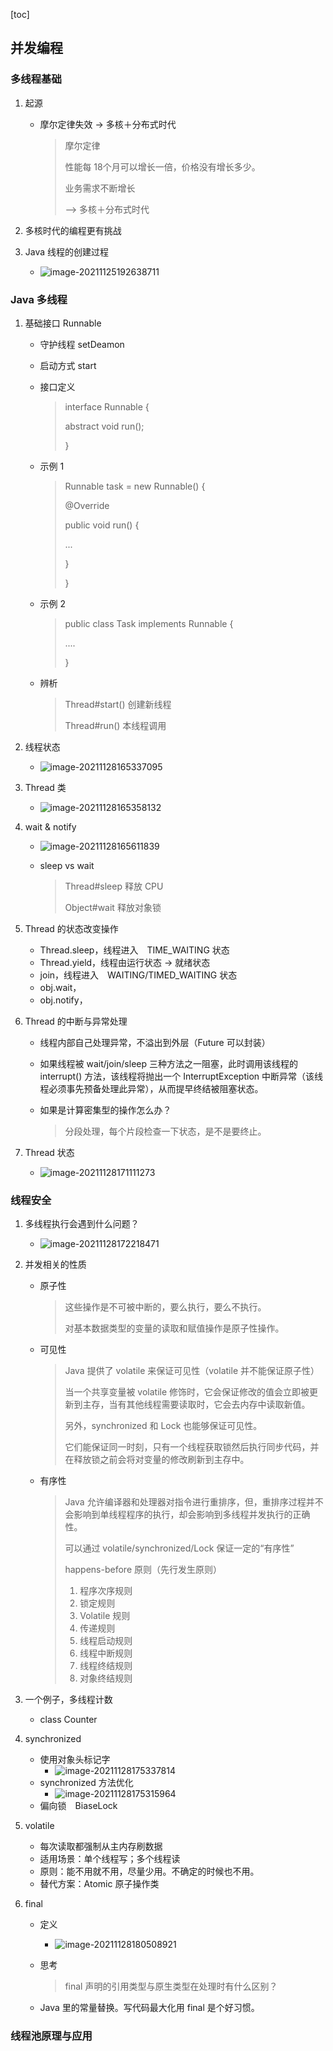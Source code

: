 [toc]

## 并发编程

### 多线程基础

1. 起源

    - 摩尔定律失效 -> 多核＋分布式时代

        >   摩尔定律
        >
        >   性能每 18个月可以增长一倍，价格没有增长多少。
        >
        >   
        >
        >   业务需求不断增长
        >
        >   
        >
        >   --> 多核＋分布式时代

2. 多核时代的编程更有挑战

3. Java 线程的创建过程

    -   ![image-20211125192638711](imgs/image-20211125192638711.png)

### Java 多线程

1.   基础接口 Runnable 

     -   守护线程 setDeamon

     -   启动方式 start

     -   接口定义

         >   interface Runnable {
         >
         >   abstract void run();
         >
         >   }

     -   示例 1

         >   Runnable task = new Runnable() {
         >
         >   @Override
         >
         >   public void run() {
         >
         >   ...
         >
         >   }
         >
         >   }
         >   

     -   示例 2

         >   public class Task implements Runnable {
         >
         >   ....
         >
         >   }

     -   辨析

         >   Thread#start() 创建新线程
         >
         >   Thread#run() 本线程调用

2.   线程状态

     -   ![image-20211128165337095](imgs/image-20211128165337095.png)

3.   Thread 类

     -   ![image-20211128165358132](imgs/image-20211128165358132.png)

4.   wait & notify

     -   ![image-20211128165611839](imgs/image-20211128165611839.png)

     -   sleep vs wait

         >   Thread#sleep 释放 CPU
         >
         >   Object#wait 释放对象锁
     
5.   Thread 的状态改变操作

     -   Thread.sleep，线程进入　TIME_WAITING 状态
     -   Thread.yield，线程由运行状态 -> 就绪状态
     -   join，线程进入　WAITING/TIMED_WAITING 状态
     -   obj.wait，
     -   obj.notify，

6.   Thread 的中断与异常处理

     -   线程内部自己处理异常，不溢出到外层（Future 可以封装）

     -   如果线程被 wait/join/sleep 三种方法之一阻塞，此时调用该线程的 interrupt() 方法，该线程将抛出一个 InterruptException 中断异常（该线程必须事先预备处理此异常），从而提早终结被阻塞状态。

     -   如果是计算密集型的操作怎么办？

         >   分段处理，每个片段检查一下状态，是不是要终止。

7.   Thread 状态

     -   ![image-20211128171111273](imgs/image-20211128171111273.png)

### 线程安全

1.   多线程执行会遇到什么问题？

     -   ![image-20211128172218471](imgs/image-20211128172218471.png)

2.   并发相关的性质

     -   原子性

         >   这些操作是不可被中断的，要么执行，要么不执行。
         >
         >   
         >
         >   对基本数据类型的变量的读取和赋值操作是原子性操作。

     -   可见性

         >   Java 提供了 volatile 来保证可见性（volatile 并不能保证原子性）
         >
         >   当一个共享变量被 volatile 修饰时，它会保证修改的值会立即被更新到主存，当有其他线程需要读取时，它会去内存中读取新值。
         >
         >   另外，synchronized 和 Lock 也能够保证可见性。
         >
         >   它们能保证同一时刻，只有一个线程获取锁然后执行同步代码，并在释放锁之前会将对变量的修改刷新到主存中。 

     -   有序性

         >   Java 允许编译器和处理器对指令进行重排序，但，重排序过程并不会影响到单线程程序的执行，却会影响到多线程并发执行的正确性。
         >
         >   
         >
         >   可以通过 volatile/synchronized/Lock 保证一定的“有序性”
         >
         >   
         >
         >   happens-before 原则（先行发生原则）
         >
         >   1.   程序次序规则
         >   2.   锁定规则
         >   3.   Volatile 规则
         >   4.   传递规则
         >   5.   线程启动规则
         >   6.   线程中断规则
         >   7.   线程终结规则
         >   8.   对象终结规则

3.   一个例子，多线程计数

     -   class Counter

4.   synchronized 

     -   使用对象头标记字
         -   ![image-20211128175337814](imgs/image-20211128175337814.png)
     -   synchronized 方法优化
         -   ![image-20211128175315964](imgs/image-20211128175315964.png)
     -   偏向锁　BiaseLock

5.   volatile

     -   每次读取都强制从主内存刷数据
     -   适用场景：单个线程写；多个线程读
     -   原则：能不用就不用，尽量少用。不确定的时候也不用。
     -   替代方案：Atomic 原子操作类

6.   final

     -   定义

         -   ![image-20211128180508921](imgs/image-20211128180508921.png)

     -   思考

         >   final 声明的引用类型与原生类型在处理时有什么区别？

     -   Java 里的常量替换。写代码最大化用 final 是个好习惯。

### 线程池原理与应用



